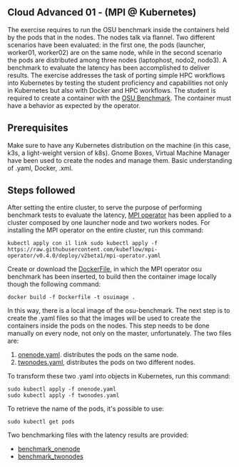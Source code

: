 ## Cloud Advanced 01 - (MPI @ Kubernetes)

The exercise requires to run the OSU benchmark inside the containers held by the pods that in the nodes. The nodes talk via flannel. Two different scenarios have been evaluated: in the first one, the pods (launcher, worker01, worker02) are on the same node, while in the second scenario the pods are distributed among three nodes (laptophost, nodo2, nodo3). 
A benchmark to evaluate the latency has been accomplished to deliver results.
The exercise addresses the task of porting simple HPC workflows into Kubernetes by testing the student proficiency and capabilities not only in Kubernetes but also with Docker and HPC workflows. The student is required to create a container with the [OSU Benchmark](https://mvapich.cse.ohio-state.edu/benchmarks/.). The container must have a behavior as expected by the operator. 

## Prerequisites

Make sure to have any Kubernetes distribution on the machine (in this case, k3s, a light-weight version of k8s). 
Gnome Boxes, Virtual Machine Manager have been used to create the nodes and manage them. 
Basic understanding of .yaml, Docker, .xml. 

## Steps followed

After setting the entire cluster, to serve the purpose of performing benchmark tests to evaluate the latency, [MPI operator](https://github.com/kubeflow/mpi-operator) has been applied to a cluster composed by one launcher node and two workers nodes. 
For installing the MPI operator on the entire cluster, run this command: 
```
kubectl apply con il link sudo kubectl apply -f https://raw.githubusercontent.com/kubeflow/mpi-operator/v0.4.0/deploy/v2beta1/mpi-operator.yaml
```

Create or download the [DockerFile](https://github.com/robonoff/Cloud-Computing-2023-2024/blob/main/Advanced-02/Dockerfile), in which the MPI operator osu benchmark has been inserted, to build then the container image locally though the following command:
```
docker build -f Dockerfile -t osuimage .
```
In this way, there is a local image of the osu-benchmark. The next step is to create the .yaml files so that the images will be used to create the containers inside the pods on the nodes. This step needs to be done manually on every node, not only on the master, unfortunately.
The two files are:

1. [onenode.yaml](https://github.com/robonoff/Cloud-Computing-2023-2024/blob/main/Advanced-02/onenode.yaml). distributes the pods on the same node. 
2. [twonodes.yaml](https://github.com/robonoff/Cloud-Computing-2023-2024/blob/main/Advanced-02/twonodes.yaml), distributes the pods on two different nodes.

To transform these two .yaml into objects in Kubernetes, run this command: 

```
sudo kubectl apply -f onenode.yaml
sudo kubectl apply -f twonodes.yaml
```
To retrieve the name of the pods, it's possible to use: 
```
sudo kubectl get pods
```

Two benchmarking files with the latency results are provided: 

* [benchmark_onenode](https://github.com/robonoff/Cloud-Computing-2023-2024/blob/main/Advanced-02/benchmark_onenode.txt)
* [benchmark_twonodes](https://github.com/robonoff/Cloud-Computing-2023-2024/blob/main/Advanced-02/benchmark_twonodes.txt)

  

